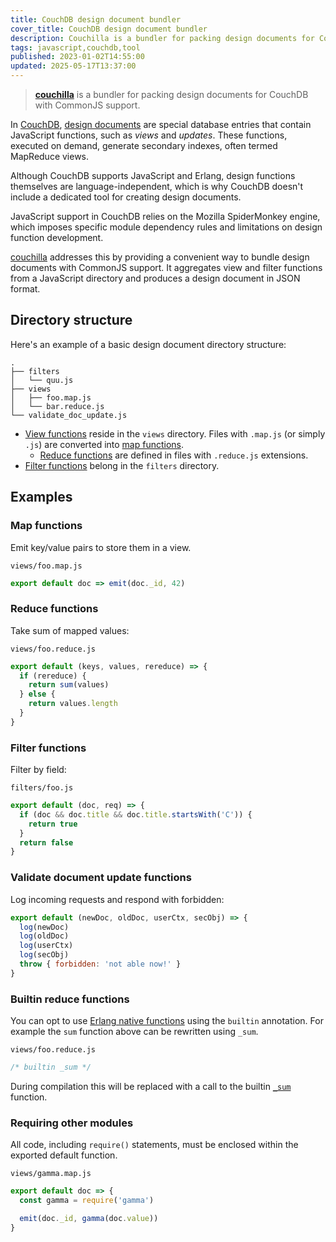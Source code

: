 ```yaml
---
title: CouchDB design document bundler
cover_title: CouchDB design document bundler
description: Couchilla is a bundler for packing design documents for CouchDB with CommonJS support
tags: javascript,couchdb,tool
published: 2023-01-02T14:55:00
updated: 2025-05-17T13:37:00
---
```


> [**couchilla**](https://github.com/tetsuo/couchilla) is a bundler for packing design documents for CouchDB with CommonJS support.

In [CouchDB](https://couchdb.apache.org/), [design documents](https://docs.couchdb.org/en/stable/ddocs/ddocs.html) are special database entries that contain JavaScript functions, such as _views_ and _updates_. These functions, executed on demand, generate secondary indexes, often termed MapReduce views.

Although CouchDB supports JavaScript and Erlang, design functions themselves are language-independent, which is why CouchDB doesn't include a dedicated tool for creating design documents.

JavaScript support in CouchDB relies on the Mozilla SpiderMonkey engine, which imposes specific module dependency rules and limitations on design function development.

[couchilla](https://github.com/tetsuo/couchilla) addresses this by providing a convenient way to bundle design documents with CommonJS support. It aggregates view and filter functions from a JavaScript directory and produces a design document in JSON format.

## Directory structure

Here's an example of a basic design document directory structure:

```
.
├── filters
│   └── quu.js
├── views
│   ├── foo.map.js
│   └── bar.reduce.js
└── validate_doc_update.js
```

* [View functions](https://docs.couchdb.org/en/stable/ddocs/ddocs.html#view-functions) reside in the `views` directory. Files with `.map.js` (or simply `.js`) are converted into [map functions](https://docs.couchdb.org/en/stable/ddocs/ddocs.html#map-functions).
  * [Reduce functions](https://docs.couchdb.org/en/stable/ddocs/ddocs.html#reduce-and-rereduce-functions) are defined in files with `.reduce.js` extensions.
* [Filter functions](https://docs.couchdb.org/en/stable/ddocs/ddocs.html#filter-functions) belong in the `filters` directory.

## Examples

### Map functions

Emit key/value pairs to store them in a view.

`views/foo.map.js`

```js
export default doc => emit(doc._id, 42)
```

### Reduce functions

Take sum of mapped values:

`views/foo.reduce.js`

```js
export default (keys, values, rereduce) => {
  if (rereduce) {
    return sum(values)
  } else {
    return values.length
  }
}
```

### Filter functions

Filter by field:

`filters/foo.js`

```js
export default (doc, req) => {
  if (doc && doc.title && doc.title.startsWith('C')) {
    return true
  }
  return false
}
```

### Validate document update functions

Log incoming requests and respond with forbidden:

```js
export default (newDoc, oldDoc, userCtx, secObj) => {
  log(newDoc)
  log(oldDoc)
  log(userCtx)
  log(secObj)
  throw { forbidden: 'not able now!' }
}
```

### Builtin reduce functions

You can opt to use [Erlang native functions](https://docs.couchdb.org/en/stable/ddocs/ddocs.html#built-in-reduce-functions) using the `builtin` annotation. For example the `sum` function above can be rewritten using `_sum`.

`views/foo.reduce.js`

```js
/* builtin _sum */
```

During compilation this will be replaced with a call to the builtin [`_sum`](https://docs.couchdb.org/en/stable/ddocs/ddocs.html#sum) function.

### Requiring other modules

All code, including `require()` statements, must be enclosed within the exported default function.

`views/gamma.map.js`

```js
export default doc => {
  const gamma = require('gamma')

  emit(doc._id, gamma(doc.value))
}
```
